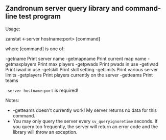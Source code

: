 Zandronum server query library and command-line test program
------------------------------------------------------------

Usage:

zanstat <-server hostname:port> [command]

where [command] is one of:

   -getname       Print server name
   -getmapname    Print current map name
   -getmaxplayers Print max players
   -getpwads      Print pwads in use
   -getiwad       Print iwad in use
   -getskill      Print skill setting
   -getlimits     Print various server limits
   -getplayers    Print players currently on the server
   -getteams      Print teams

`-server hostname:port` is required!

Notes:
   * -getteams doesn't currently work! My server returns no data for this command.
   * You may only query the server every `sv_queryignoretime` seconds. If you query too
     frequently, the server will return an error code and the library will throw an
     exception.
